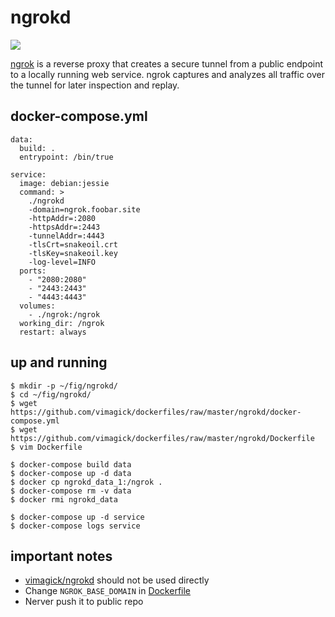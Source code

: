 ngrokd
======

![](https://badge.imagelayers.io/vimagick/ngrokd:latest.svg)

[ngrok][1] is a reverse proxy that creates a secure tunnel from a public endpoint to
a locally running web service. ngrok captures and analyzes all traffic over the
tunnel for later inspection and replay.

## docker-compose.yml

```
data:
  build: .
  entrypoint: /bin/true

service:
  image: debian:jessie
  command: >
    ./ngrokd
    -domain=ngrok.foobar.site
    -httpAddr=:2080
    -httpsAddr=:2443
    -tunnelAddr=:4443
    -tlsCrt=snakeoil.crt
    -tlsKey=snakeoil.key
    -log-level=INFO
  ports:
    - "2080:2080"
    - "2443:2443"
    - "4443:4443"
  volumes:
    - ./ngrok:/ngrok
  working_dir: /ngrok
  restart: always
```

## up and running

```
$ mkdir -p ~/fig/ngrokd/
$ cd ~/fig/ngrokd/
$ wget https://github.com/vimagick/dockerfiles/raw/master/ngrokd/docker-compose.yml
$ wget https://github.com/vimagick/dockerfiles/raw/master/ngrokd/Dockerfile
$ vim Dockerfile

$ docker-compose build data
$ docker-compose up -d data
$ docker cp ngrokd_data_1:/ngrok .
$ docker-compose rm -v data
$ docker rmi ngrokd_data

$ docker-compose up -d service
$ docker-compose logs service
```

## important notes

- [vimagick/ngrokd][2] should not be used directly
- Change `NGROK_BASE_DOMAIN` in [Dockerfile][3]
- Nerver push it to public repo

[1]: https://github.com/inconshreveable/ngrok
[2]: https://hub.docker.com/r/vimagick/ngrokd/
[3]: https://github.com/vimagick/dockerfiles/raw/master/ngrokd/Dockerfile#L9
